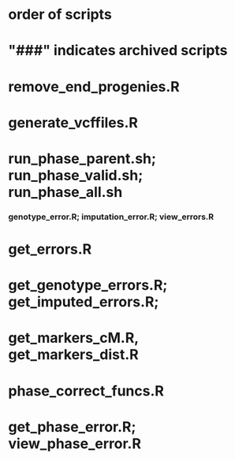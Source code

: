 # order of scripts
# "###" indicates archived scripts

# remove_end_progenies.R
# generate_vcffiles.R
# run_phase_parent.sh; run_phase_valid.sh; run_phase_all.sh
### genotype_error.R; imputation_error.R; view_errors.R
# get_errors.R 
# get_genotype_errors.R; get_imputed_errors.R; 
# get_markers_cM.R, get_markers_dist.R
# phase_correct_funcs.R
# get_phase_error.R; view_phase_error.R